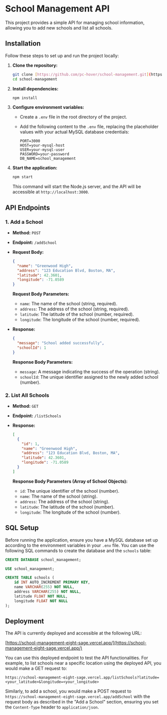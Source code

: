 # School Management API

This project provides a simple API for managing school information, allowing you to add new schools and list all schools.

## Installation

Follow these steps to set up and run the project locally:

1.  **Clone the repository:**

    ```bash
    git clone [https://github.com/pc-hover/school-management.git](https://github.com/pc-hover/school-management.git)
    cd school-management
    ```

2.  **Install dependencies:**

    ```bash
    npm install
    ```

3.  **Configure environment variables:**

    * Create a `.env` file in the root directory of the project.
    * Add the following content to the `.env` file, replacing the placeholder values with your actual MySQL database credentials:

        ```text
        PORT=3000
        HOST=your-mysql-host
        USER=your-mysql-user
        PASSWORD=your-password
        DB_NAME=school_management
        ```

4.  **Start the application:**

    ```bash
    npm start
    ```

    This command will start the Node.js server, and the API will be accessible at `http://localhost:3000`.

## API Endpoints

### 1. Add a School

* **Method:** `POST`
* **Endpoint:** `/addSchool`
* **Request Body:**

    ```json
    {
      "name": "Greenwood High",
      "address": "123 Education Blvd, Boston, MA",
      "latitude": 42.3601,
      "longitude": -71.0589
    }
    ```

    **Request Body Parameters:**

    * `name`: The name of the school (string, required).
    * `address`: The address of the school (string, required).
    * `latitude`: The latitude of the school (number, required).
    * `longitude`: The longitude of the school (number, required).

* **Response:**

    ```json
    {
      "message": "School added successfully",
      "schoolId": 1
    }
    ```

    **Response Body Parameters:**

    * `message`: A message indicating the success of the operation (string).
    * `schoolId`: The unique identifier assigned to the newly added school (number).

### 2. List All Schools

* **Method:** `GET`
* **Endpoint:** `/listSchools`

* **Response:**

    ```json
    [
      {
        "id": 1,
        "name": "Greenwood High",
        "address": "123 Education Blvd, Boston, MA",
        "latitude": 42.3601,
        "longitude": -71.0589
      }
    ]
    ```

    **Response Body Parameters (Array of School Objects):**

    * `id`: The unique identifier of the school (number).
    * `name`: The name of the school (string).
    * `address`: The address of the school (string).
    * `latitude`: The latitude of the school (number).
    * `longitude`: The longitude of the school (number).

## SQL Setup

Before running the application, ensure you have a MySQL database set up according to the environment variables in your `.env` file. You can use the following SQL commands to create the database and the `schools` table:

```sql
CREATE DATABASE school_management;

USE school_management;

CREATE TABLE schools (
    id INT AUTO_INCREMENT PRIMARY KEY,
    name VARCHAR(255) NOT NULL,
    address VARCHAR(255) NOT NULL,
    latitude FLOAT NOT NULL,
    longitude FLOAT NOT NULL
);
```
## Deployment

The API is currently deployed and accessible at the following URL:

[https://school-management-eight-sage.vercel.app/](https://school-management-eight-sage.vercel.app/)

You can use this deployed endpoint to test the API functionalities. For example, to list schools near a specific location using the deployed API, you would make a GET request to:

`https://school-management-eight-sage.vercel.app/listSchools?latitude=<your_latitude>&longitude=<your_longitude>`

Similarly, to add a school, you would make a POST request to `https://school-management-eight-sage.vercel.app/addSchool` with the request body as described in the "Add a School" section, ensuring you set the `Content-Type` header to `application/json`.

